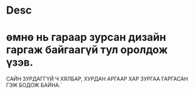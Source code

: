# Desc

# өмнө нь гараар зурсан дизайн гаргаж байгаагүй тул оролдож үзэв.
САЙН ЗУРДАГГҮЙ Ч ХЯЛБАР, ХУРДАН АРГААР ХАР ЗУРГАА ГАРГАСАН ГЭЖ БОДОЖ БАЙНА.`
